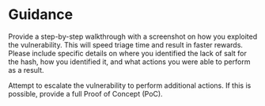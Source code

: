 # Guidance

Provide a step-by-step walkthrough with a screenshot on how you exploited the vulnerability. This will speed triage time and result in faster rewards.  Please include specific details on where you identified the lack of salt for the hash, how you identified it, and what actions you were able to perform as a result.

Attempt to escalate the vulnerability to perform additional actions. If this is possible, provide a full Proof of Concept (PoC).

